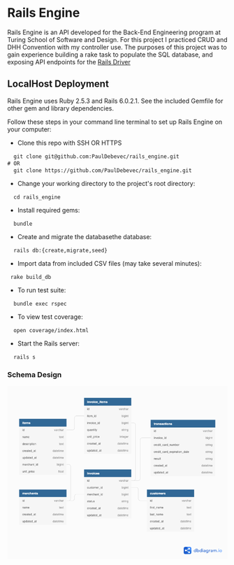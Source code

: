# Rails Engine

Rails Engine is an API developed for the Back-End Engineering program at Turing School of Software and Design. For this project I practiced CRUD and DHH Convention with my controller use. The purposes of this project was to gain experience building a rake task to populate the SQL database, and exposing API endpoints for the [Rails Driver](https://www.google.com)

## LocalHost Deployment

Rails Engine uses Ruby 2.5.3 and Rails 6.0.2.1. See the included Gemfile for other gem and library dependencies.

Follow these steps in your command line terminal to set up Rails Engine on your computer:

 - Clone this repo with SSH OR HTTPS 
```
  git clone git@github.com:PaulDebevec/rails_engine.git
# OR
  git clone https://github.com/PaulDebevec/rails_engine.git
```
 - Change your working directory to the project's root directory:
```
  cd rails_engine
```
 - Install required gems:
```
  bundle
```
 - Create  and migrate the databasethe database:
```
  rails db:{create,migrate,seed}
```
 - Import data from included CSV files (may take several minutes):
 ```
  rake build_db
```
 - To run test suite:
```
  bundle exec rspec
```
 - To view test coverage:
```
  open coverage/index.html
```
 - Start the Rails server:
```
  rails s
```

### Schema Design

![](app/assets/images/rails_engine.png)
